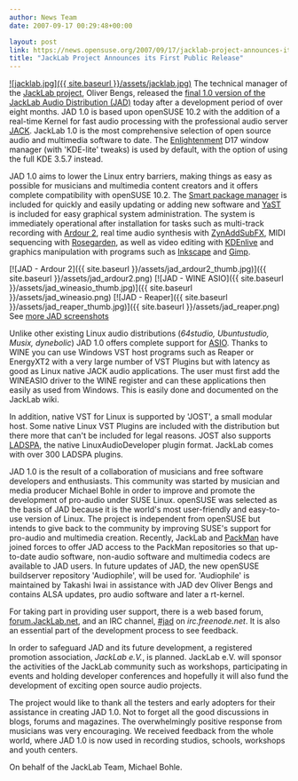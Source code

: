 ```yaml
---
author: News Team
date: 2007-09-17 00:29:48+00:00

layout: post
link: https://news.opensuse.org/2007/09/17/jacklab-project-announces-its-first-public-release/
title: "JackLab Project Announces its First Public Release"
---
```

[![jacklab.jpg]({{ site.baseurl }}/assets/jacklab.jpg)](http://jacklab.org) The technical manager of the [JackLab project](http://jacklab.org/), Oliver Bengs, released the [final 1.0 version of the JackLab Audio Distribution (JAD)](http://jacklab.net/jacklaborg/english/?Releases:JAD_1.0_final_release) today after a development period of over eight months. JAD 1.0 is based upon openSUSE 10.2 with the addition of a real-time Kernel for fast audio processing with the professional audio server [JACK](http://jackaudio.org/). JackLab 1.0 is the most comprehensive selection of open source audio and multimedia software to date. The [Enlightenment](http://www.enlightenment.org/) D17 window manager (with 'KDE-lite' tweaks) is used by default, with the option of using the full KDE 3.5.7 instead.

<!-- more -->
JAD 1.0 aims to lower the Linux entry barriers, making things as easy as possible for musicians and multimedia content creators and it offers complete compatibility with openSUSE 10.2. The [Smart package manager](http://smartpm.org) is included for quickly and easily updating or adding new software and [YaST](http://opensuse.org/YaST) is included for easy graphical system administration. The system is immediately operational after installation for tasks such as multi-track recording with [Ardour 2](http://ardour.org/), real time audio synthesis with [ZynAddSubFX](http://zynaddsubfx.sourceforge.net/), MIDI sequencing with [Rosegarden](http://www.rosegardenmusic.com/), as well as video editing with [KDEnlive](http://www.kdenlive.org/) and graphics manipulation with programs such as [Inkscape](http://www.inkscape.org/) and [Gimp](http://www.gimp.org/).



[![JAD - Ardour 2]({{ site.baseurl }}/assets/jad_ardour2_thumb.jpg)]({{ site.baseurl }}/assets/jad_ardour2.png) [![JAD - WINE ASIO]({{ site.baseurl }}/assets/jad_wineasio_thumb.jpg)]({{ site.baseurl }}/assets/jad_wineasio.png) [![JAD - Reaper]({{ site.baseurl }}/assets/jad_reaper_thumb.jpg)]({{ site.baseurl }}/assets/jad_reaper.png)
See [more JAD screenshots](http://jacklab.net/jacklaborg/english/?JAD_1.0_Screenshots)



Unlike other existing Linux audio distributions (_64studio, Ubuntustudio, Musix, dynebolic_) JAD 1.0 offers complete support for [ASIO](http://en.wikipedia.org/wiki/Audio_stream_input_output). Thanks to WINE you can use Windows VST host programs such as Reaper or EnergyXT2 with a very large number of VST Plugins but with latency as good as Linux native JACK audio applications. The user must first add the WINEASIO driver to the WINE register and can these applications then easily as used from Windows. This is easily done and documented on the JackLab wiki.

In addition, native VST for Linux is supported by 'JOST', a small modular host. Some native Linux VST Plugins are included with the distribution but there more that can't be included for legal reasons. JOST also supports [LADSPA](http://www.ladspa.org/), the native LinuxAudioDeveloper plugin format. JackLab comes with over 300 LADSPA plugins.

JAD 1.0 is the result of a collaboration of musicians and free software developers and enthusiasts. This community was started by musician and media producer Michael Bohle in order to improve and promote the development of pro-audio under SUSE Linux. openSUSE was selected as the basis of JAD because it is the world's most user-friendly and easy-to-use version of Linux. The project is independent from openSUSE but intends to give back to the community by improving SUSE's support for pro-audio and multimedia creation. Recently, JackLab and [PackMan](http://packman.links2linux.de) have joined forces to offer JAD access to the PackMan repositories so that up-to-date audio software, non-audio software and multimedia codecs are available to JAD users. In future updates of JAD, the new openSUSE buildserver repository 'Audiophile', will be used for. 'Audiophile' is maintained by Takashi Iwai in assistance with JAD dev Oliver Bengs and contains ALSA updates, pro audio software and later a rt-kernel.

For taking part in providing user support, there is a web based forum, [forum.JackLab.net](http://forum.jacklab.net/), and an IRC channel, [#jad](irc://irc.freenode.net/jad) on _irc.freenode.net_. It is also an essential part of the development process to see feedback.

In order to safeguard JAD and its future development, a registered promotion association, _JackLab e.V._, is planned. JackLab e.V. will sponsor the activities of the JackLab community such as workshops, participating in events and holding developer conferences and hopefully it will also fund the development of exciting open source audio projects.

The project would like to thank all the testers and early adopters for their assistance in creating JAD 1.0. Not to forget all the good discussions in blogs, forums and magazines. The overwhelmingly positive response from musicians was very encouraging. We received feedback from the whole world, where JAD 1.0 is now used in recording studios, schools, workshops and youth centers.

On behalf of the JackLab Team,
Michael Bohle.	
